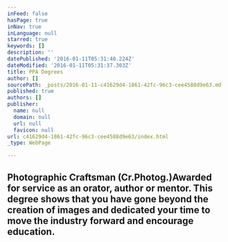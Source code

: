 ```yaml
---
inFeed: false
hasPage: true
inNav: true
inLanguage: null
starred: true
keywords: []
description: ''
datePublished: '2016-01-11T05:31:40.224Z'
dateModified: '2016-01-11T05:31:37.303Z'
title: PPA Degrees
author: []
sourcePath: _posts/2016-01-11-c41629d4-1861-42fc-96c3-cee4588d9e63.md
published: true
authors: []
publisher:
  name: null
  domain: null
  url: null
  favicon: null
url: c41629d4-1861-42fc-96c3-cee4588d9e63/index.html
_type: WebPage

---
```

## Photographic Craftsman (Cr.Photog.)**Awarded for service as an orator, author or mentor. This degree shows that you have gone beyond the creation of images and dedicated your time to move the industry forward and encourage education.**